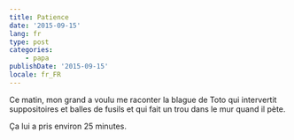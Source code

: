 ```yaml
---
title: Patience
date: '2015-09-15'
lang: fr
type: post
categories:
    - papa
publishDate: '2015-09-15'
locale: fr_FR
---
```


Ce matin, mon grand a voulu me raconter la blague de Toto qui intervertit suppositoires et balles de fusils et qui fait un trou dans le mur quand il pète.

Ça lui a pris environ 25 minutes.

